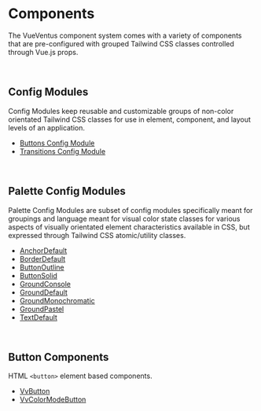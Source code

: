 # Components

The VueVentus component system comes with a variety of components that are pre-configured with grouped Tailwind CSS classes controlled through Vue.js props.

<br>



## Config Modules

Config Modules keep reusable and customizable groups of non-color orientated Tailwind CSS classes for use in element, component, and layout levels of an application.

* [Buttons Config Module](/configs/buttons)
* [Transitions Config Module](/configs/transitions)

<br>



## Palette Config Modules

Palette Config Modules are subset of config modules specifically meant for groupings and language meant for visual color state classes for various aspects of visually orientated element characteristics available in CSS, but expressed through Tailwind CSS atomic/utility classes.

* [AnchorDefault](/configs/palettes/anchordefault)
* [BorderDefault](/configs/palettes/borderdefault)
* [ButtonOutline](/configs/palettes/buttonoutline)
* [ButtonSolid](/configs/palettes/buttonsolid)
* [GroundConsole](/configs/palettes/groundconsole)
* [GroundDefault](/configs/palettes/grounddefault)
* [GroundMonochromatic](/configs/palettes/groundmonochromatic)
* [GroundPastel](/configs/palettes/groundpastel)
* [TextDefault](/configs/palettes/textdefault)

<br>




## Button Components

HTML `<button>` element based components.

* [VvButton](/components/buttons/vv-button)
* [VvColorModeButton](/components/buttons/vv-color-mode-button)

<br>
